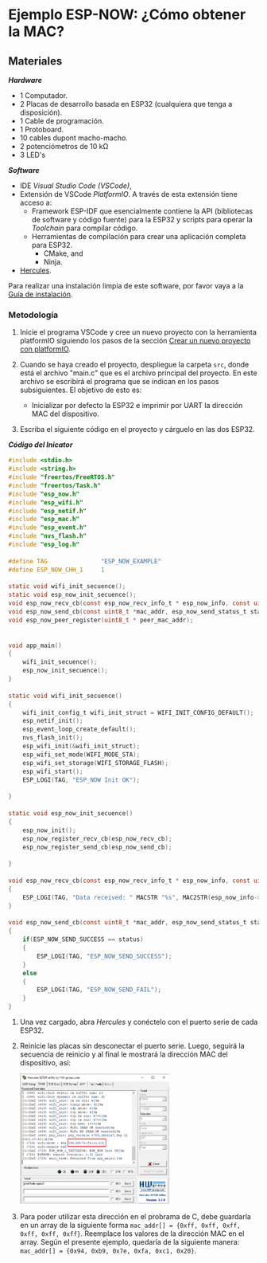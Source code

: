 # Ejemplo ESP-NOW: ¿Cómo obtener la MAC?

## **Materiales**

***Hardware***

- 1 Computador.
- 2 Placas de desarrollo basada en ESP32 (cualquiera que tenga a disposición). 
- 1 Cable de programación.
- 1 Protoboard.
- 10 cables dupont macho-macho.
- 2 potenciómetros de 10 kΩ
- 3 LED's

***Software***

- IDE *Visual Studio Code (VSCode)*, 
- Extensión de VSCode *PlatformIO*. A través de esta extensión tiene acceso a:
	- Framework ESP-IDF que esencialmente contiene la API (bibliotecas de software y código fuente) para la ESP32 y scripts para operar la *Toolchain* para compilar código.
	- Herramientas de compilación para crear una aplicación completa para ESP32.
		- CMake, and 
		- Ninja.
- [Hercules](https://www.hw-group.com/software/hercules-setup-utility).

Para realizar una instalación limpia de este software, por favor vaya a la [Guía de instalación](1.9_guia_instal_tools.md).

### **Metodología**

1. Inicie el programa VSCode y cree un nuevo proyecto con la herramienta platformIO siguiendo los pasos de la sección [Crear un nuevo proyecto con platformIO](/Unidad_1/0_nuevo_proyecto.md).
	
1. Cuando se haya creado el proyecto, despliegue la carpeta `src`, donde está el archivo "main.c" que es el archivo principal del proyecto. En este archivo se escribirá el programa que se indican en los pasos subsiguientes. El objetivo de esto es: 
	- Inicializar por defecto la ESP32 e imprimir por UART la dirección MAC del dispositivo. 
1. Escriba el siguiente código en el proyecto y cárguelo en las dos ESP32.

***Código del Inicator***

~~~C
#include <stdio.h>
#include <string.h>
#include "freertos/FreeRTOS.h"
#include "freertos/Task.h"
#include "esp_now.h"
#include "esp_wifi.h"
#include "esp_netif.h"
#include "esp_mac.h"
#include "esp_event.h"
#include "nvs_flash.h"
#include "esp_log.h"

#define TAG               "ESP_NOW_EXAMPLE"
#define ESP_NOW_CHH_1     1

static void wifi_init_secuence();
static void esp_now_init_secuence();
void esp_now_recv_cb(const esp_now_recv_info_t * esp_now_info, const uint8_t *data, int data_len);
void esp_now_send_cb(const uint8_t *mac_addr, esp_now_send_status_t status);
void esp_now_peer_register(uint8_t * peer_mac_addr);


void app_main()
{
    wifi_init_secuence();
    esp_now_init_secuence();
}

static void wifi_init_secuence()
{
    wifi_init_config_t wifi_init_struct = WIFI_INIT_CONFIG_DEFAULT();
    esp_netif_init();
    esp_event_loop_create_default();
    nvs_flash_init();
    esp_wifi_init(&wifi_init_struct);
    esp_wifi_set_mode(WIFI_MODE_STA);
    esp_wifi_set_storage(WIFI_STORAGE_FLASH);
    esp_wifi_start();
    ESP_LOGI(TAG, "ESP_NOW Init OK");

}

static void esp_now_init_secuence()
{
    esp_now_init();
    esp_now_register_recv_cb(esp_now_recv_cb);
    esp_now_register_send_cb(esp_now_send_cb);    

}

void esp_now_recv_cb(const esp_now_recv_info_t * esp_now_info, const uint8_t *data, int data_len)
{
    ESP_LOGI(TAG, "Data received: " MACSTR "%s", MAC2STR(esp_now_info->src_addr), data);
}

void esp_now_send_cb(const uint8_t *mac_addr, esp_now_send_status_t status)
{
    if(ESP_NOW_SEND_SUCCESS == status)
    {
        ESP_LOGI(TAG, "ESP_NOW_SEND_SUCCESS");
    }
    else
    {
        ESP_LOGI(TAG, "ESP_NOW_SEND_FAIL");
    }
}

~~~

1. Una vez cargado, abra *Hercules* y conéctelo con el puerto serie de cada ESP32. 

1. Reinicie las placas sin desconectar el puerto serie. Luego, seguirá la secuencia de reinicio y al final le mostrará la dirección MAC del dispositivo, así:

	<img src="/Unidad_2/ESP_NOW/resultado_ejemplo_esp_now.png" width=300>

1. Para poder utilizar esta dirección en el probrama de C, debe guardarla en un array de la siguiente forma `mac_addr[] = {0xff, 0xff, 0xff, 0xff, 0xff, 0xff}`. Reemplace los valores de la dirección MAC en el array. Según el presente ejemplo, quedaría de la siguiente manera: `mac_addr[] = {0x94, 0xb9, 0x7e, 0xfa, 0xc1, 0x20}`. 

